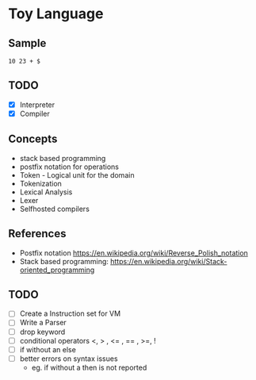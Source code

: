 # Toy Language


## Sample

```
10 23 + $
```

## TODO
- [x] Interpreter
- [x] Compiler

## Concepts
- stack based programming
- postfix notation for operations
- Token - Logical unit for the domain
- Tokenization 
- Lexical Analysis
- Lexer
- Selfhosted compilers


## References

- Postfix notation https://en.wikipedia.org/wiki/Reverse_Polish_notation
- Stack based programming: https://en.wikipedia.org/wiki/Stack-oriented_programming



## TODO
- [ ] Create a Instruction set for VM
- [ ] Write a Parser
- [ ] drop keyword
- [ ] conditional operators <, > , <= , == , >=, !
- [ ] if without an else 
- [ ] better errors on syntax issues 
    - eg. if without a then is not reported





